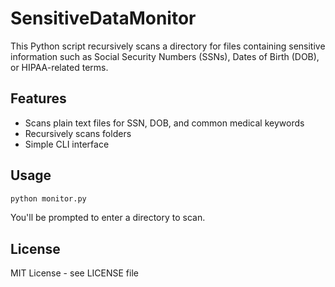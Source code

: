 # SensitiveDataMonitor

This Python script recursively scans a directory for files containing sensitive information such as Social Security Numbers (SSNs), Dates of Birth (DOB), or HIPAA-related terms.

## Features
- Scans plain text files for SSN, DOB, and common medical keywords
- Recursively scans folders
- Simple CLI interface

## Usage
```bash
python monitor.py
```

You'll be prompted to enter a directory to scan.

## License
MIT License - see LICENSE file
